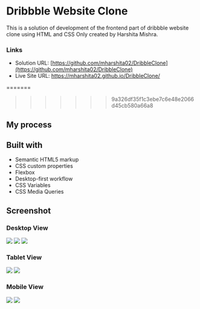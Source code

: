 # Dribbble Website Clone

This is a solution of development of the frontend part of dribbble website clone using HTML and CSS Only created by Harshita Mishra.


### Links

- Solution URL: [https://github.com/mharshita02/DribbleClone](https://github.com/mharshita02/DribbleClone)
- Live Site URL: https://mharshita02.github.io/DribbleClone/

=======
>>>>>>> 9a326df35f1c3ebe7c6e48e2066d45cb580a66a8
## My process

## Built with

- Semantic HTML5 markup
- CSS custom properties
- Flexbox
- Desktop-first workflow
- CSS Variables
- CSS Media Queries


## Screenshot

### Desktop View

![](./screenshots/d-1.png)
![](./screenshots/d-2.png)
![](./screenshots/d-3.png)

### Tablet View

![](./screenshots/t-1.png)
![](./screenshots/t-2.png)

### Mobile View

![](./screenshots/m-1.png)
![](./screenshots/m-2.png)


